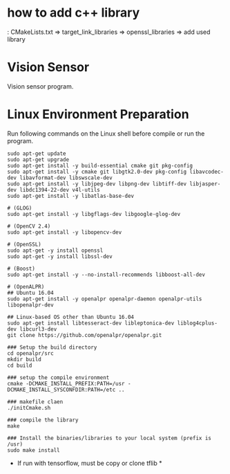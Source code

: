 # how to add c++ library
: CMakeLists.txt => target_link_libraries => openssl_libraries => add used library

# Vision Sensor
Vision sensor program.

# Linux Environment Preparation
Run following commands on the Linux shell before compile or run the program.
```
sudo apt-get update
sudo apt-get upgrade
sudo apt-get install -y build-essential cmake git pkg-config
sudo apt-get install -y cmake git libgtk2.0-dev pkg-config libavcodec-dev libavformat-dev libswscale-dev
sudo apt-get install -y libjpeg-dev libpng-dev libtiff-dev libjasper-dev libdc1394-22-dev v4l-utils
sudo apt-get install -y libatlas-base-dev

# (GLOG)
sudo apt-get install -y libgflags-dev libgoogle-glog-dev

# (OpenCV 2.4)
sudo apt-get install -y libopencv-dev

# (OpenSSL)
sudo apt-get -y install openssl
sudo apt-get -y install libssl-dev

# (Boost)
sudo apt-get install -y --no-install-recommends libboost-all-dev

# (OpenALPR)
## Ubuntu 16.04
sudo apt-get install -y openalpr openalpr-daemon openalpr-utils libopenalpr-dev

## Linux-based OS other than Ubuntu 16.04
sudo apt-get install libtesseract-dev libleptonica-dev liblog4cplus-dev libcurl3-dev
git clone https://github.com/openalpr/openalpr.git

### Setup the build directory
cd openalpr/src
mkdir build
cd build

### setup the compile environment
cmake -DCMAKE_INSTALL_PREFIX:PATH=/usr -DCMAKE_INSTALL_SYSCONFDIR:PATH=/etc ..

### makefile claen
./initCmake.sh

### compile the library
make

### Install the binaries/libraries to your local system (prefix is /usr)
sudo make install
```

* If run with tensorflow, must be copy or clone tflib *
